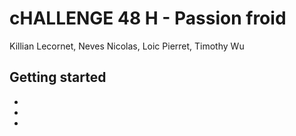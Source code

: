 # cHALLENGE 48 H - Passion froid
Killian Lecornet, Neves Nicolas, Loic Pierret, Timothy Wu

## Getting started 
 -
 -
 -
